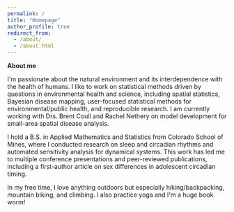 ```yaml
---
permalink: /
title: "Homepage"
author_profile: true
redirect_from: 
  - /about/
  - /about.html
---
```


**About me**

I'm passionate about the natural environment and its interdependence with the health of humans. I like to work on statistical methods driven by questions in environmental health and science, including spatial statistics, Bayesian disease mapping, user-focused statistical methods for environmental/public health, and reproducible research. I am currently working with Drs. Brent Coull and Rachel Nethery on model development for small-area spatial disease analysis. 

I hold a B.S. in Applied Mathematics and Statistics from Colorado School of Mines, where I conducted research on sleep and circadian rhythms and automated sensitivity analysis for dynamical systems. This work has led me to multiple conference presentations and peer-reviewed publications, including a first-author article on sex differences in adolescent circadian timing. 

In my free time, I love anything outdoors but especially hiking/backpacking, mountain biking, and climbing. I also practice yoga and I'm a huge book worm! 